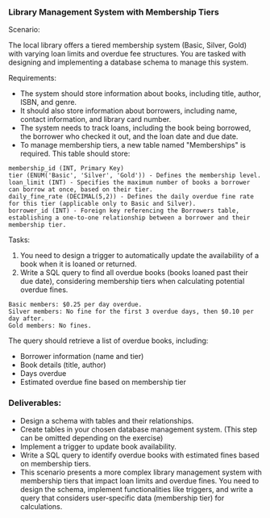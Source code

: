 ### Library Management System with Membership Tiers

Scenario: 

The local library offers a tiered membership system (Basic, Silver, Gold) with varying loan limits and overdue fee structures. You are tasked with designing and implementing a database schema to manage this system.

Requirements:

- The system should store information about books, including title, author, ISBN, and genre.
- It should also store information about borrowers, including name, contact information, and library card number.
- The system needs to track loans, including the book being borrowed, the borrower who checked it out, and the loan date and due date.
- To manage membership tiers, a new table named "Memberships" is required. This table should store:

```
membership_id (INT, Primary Key)
tier (ENUM('Basic', 'Silver', 'Gold')) - Defines the membership level.
loan_limit (INT) - Specifies the maximum number of books a borrower can borrow at once, based on their tier.
daily_fine_rate (DECIMAL(5,2)) - Defines the daily overdue fine rate for this tier (applicable only to Basic and Silver).
borrower_id (INT) - Foreign key referencing the Borrowers table, establishing a one-to-one relationship between a borrower and their membership tier.
```

Tasks:

1. You need to design a trigger to automatically update the availability of a book when it is loaned or returned.
2. Write a SQL query to find all overdue books (books loaned past their due date), considering membership tiers when calculating potential overdue fines.

```
Basic members: $0.25 per day overdue.
Silver members: No fine for the first 3 overdue days, then $0.10 per day after.
Gold members: No fines.
```

The query should retrieve a list of overdue books, including:
- Borrower information (name and tier)
- Book details (title, author)
- Days overdue
- Estimated overdue fine based on membership tier

### Deliverables:

- Design a schema with tables and their relationships.
- Create tables in your chosen database management system. (This step can be omitted depending on the exercise)
- Implement a trigger to update book availability.
- Write a SQL query to identify overdue books with estimated fines based on membership tiers.
- This scenario presents a more complex library management system with membership tiers that impact loan limits and overdue fines. You need to design the schema, implement functionalities like triggers, and write a query that considers user-specific data (membership tier) for calculations.
